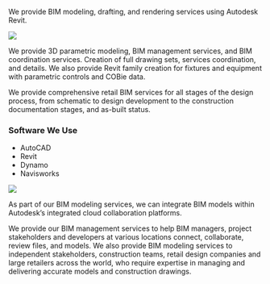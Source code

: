 ﻿We provide BIM modeling, drafting, and rendering services using Autodesk Revit.

<img src="/services/bim-1.png" class="left" />

We provide 3D parametric modeling, BIM management services, and BIM coordination
services. Creation of full drawing sets, services coordination, and details. We
also provide Revit family creation for fixtures and equipment with parametric
controls and COBie data.

We provide comprehensive retail BIM services for all stages of the design
process,  from schematic to design development to the construction documentation
stages, and as-built status.

### Software We Use
* AutoCAD
* Revit
* Dynamo
* Navisworks

<img src="/services/bim-2.png" class="right">

As part of our BIM modeling services, we can integrate BIM models within
Autodesk’s integrated cloud collaboration platforms.

We provide our BIM management services to help BIM managers, project
stakeholders and developers at various locations connect, collaborate, review
files, and models. We also provide BIM modeling services to independent
stakeholders, construction teams, retail design companies and large retailers
across the world, who require expertise in managing and delivering accurate
models and construction drawings.